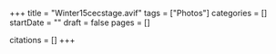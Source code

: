 +++
title = "Winter15cecstage.avif"
tags = ["Photos"]
categories = []
startDate = ""
draft = false
pages = []

citations = []
+++
